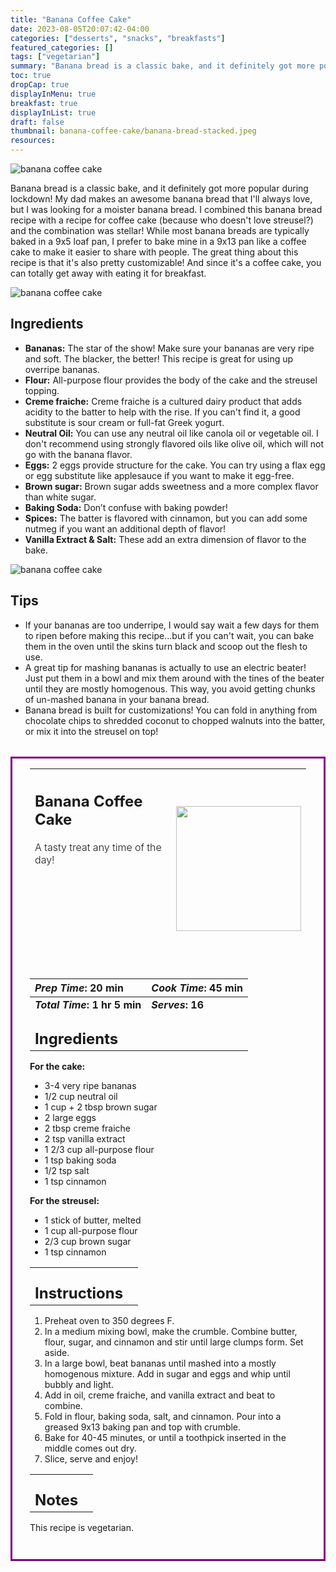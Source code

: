 ```yaml
---
title: "Banana Coffee Cake"
date: 2023-08-05T20:07:42-04:00
categories: ["desserts", "snacks", "breakfasts"]
featured_categories: []
tags: ["vegetarian"]
summary: "Banana bread is a classic bake, and it definitely got more popular during lockdown! My dad makes an awesome banana bread that I'll always love, but I was looking for a moister banana bread. I combined this banana bread recipe with a recipe for coffee cake (because who doesn't love streusel?) and the combination was stellar!"
toc: true
dropCap: true
displayInMenu: true
breakfast: true
displayInList: true
draft: false
thumbnail: banana-coffee-cake/banana-bread-stacked.jpeg
resources:
---
```


![banana coffee cake](../../banana-coffee-cake/banana-bread-stack.jpeg)

Banana bread is a classic bake, and it definitely got more popular during lockdown! My dad makes an awesome banana bread that I'll always love, but I was looking for a moister banana bread. I combined this banana bread recipe with a recipe for coffee cake (because who doesn't love streusel?) and the combination was stellar! While most banana breads are typically baked in a 9x5 loaf pan, I prefer to bake mine in a 9x13 pan like a coffee cake to make it easier to share with people. The great thing about this recipe is that it's also pretty customizable! And since it's a coffee cake, you can totally get away with eating it for breakfast.

![banana coffee cake](../../banana-coffee-cake/banana-bread-stacked.jpeg)
## Ingredients

- **Bananas:** The star of the show! Make sure your bananas are very ripe and soft. The blacker, the better! This recipe is great for using up overripe bananas.
- **Flour:** All-purpose flour provides the body of the cake and the streusel topping.
- **Creme fraiche:** Creme fraiche is a cultured dairy product that adds acidity to the batter to help with the rise. If you can't find it, a good substitute is sour cream or full-fat Greek yogurt.
- **Neutral Oil:** You can use any neutral oil like canola oil or vegetable oil. I don't recommend using strongly flavored oils like olive oil, which will not go with the banana flavor.
- **Eggs:** 2 eggs provide structure for the cake. You can try using a flax egg or egg substitute like applesauce if you want to make it egg-free.
- **Brown sugar:** Brown sugar adds sweetness and a more complex flavor than white sugar.
- **Baking Soda:** Don’t confuse with baking powder!
- **Spices:** The batter is flavored with cinnamon, but you can add some nutmeg if you want an additional depth of flavor!
- **Vanilla Extract & Salt:** These add an extra dimension of flavor to the bake.


![banana coffee cake](../../banana-coffee-cake/banana-bread-top.jpeg)
## Tips

- If your bananas are too underripe, I would say wait a few days for them to ripen before making this recipe...but if you can't wait, you can bake them in the oven until the skins turn black and scoop out the flesh to use.
- A great tip for mashing bananas is actually to use an electric beater! Just put them in a bowl and mix them around with the tines of the beater until they are mostly homogenous. This way, you avoid getting chunks of un-mashed banana in your banana bread.
- Banana bread is built for customizations! You can fold in anything from chocolate chips to shredded coconut to chopped walnuts into the batter, or mix it into the streusel on top!

<div style = "border-style: solid; border-width: 3px; border-color: purple; padding: 2em; padding-top:0em; margin-top:2rem;"  id = "recipe"> 

| <div style = "margin-bottom:10em;"><h2>Banana Coffee Cake</h2><p style = "font-weight: 300;">A tasty treat any time of the day!</p></div> | <img src="../../banana-coffee-cake/banana-bread-aerial.jpeg"  width="200em" height="200em"> |
| :--- | :----: |

| _Prep Time_: 20 min  | _Cook Time_: 45 min  |
| :--- | :--- |
| **_Total Time_: 1 hr 5 min** | **_Serves_: 16**  |
| <div><h2 style = "margin-top:1em; margin-bottom:0;" >Ingredients</h2></div>|   |

**For the cake:**
- 3-4 very ripe bananas
- 1/2 cup neutral oil
- 1 cup + 2 tbsp brown sugar
- 2 large eggs
- 2 tbsp creme fraiche
- 2 tsp vanilla extract
- 1 2/3 cup all-purpose flour
- 1 tsp baking soda
- 1/2 tsp salt
- 1 tsp cinnamon

**For the streusel:**
- 1 stick of butter, melted
- 1 cup all-purpose flour
- 2/3 cup brown sugar
- 1 tsp cinnamon

|   |    |
| :--- | :--- |
| <div><h2 style = "margin-top:1em; margin-bottom:0;" >Instructions</h2></div>|   |

1. Preheat oven to 350 degrees F.
2. In a medium mixing bowl, make the crumble. Combine butter, flour, sugar, and cinnamon and stir until large clumps form. Set aside.
3. In a large bowl, beat bananas until mashed into a mostly homogenous mixture. Add in sugar and eggs and whip until bubbly and light. 
4. Add in oil, creme fraiche, and vanilla extract and beat to combine.
5. Fold in flour, baking soda, salt, and cinnamon. Pour into a greased 9x13 baking pan and top with crumble. 
6. Bake for 40-45 minutes, or until a toothpick inserted in the middle comes out dry.
7. Slice, serve and enjoy!


|   |    |
| :--- | :--- |
| <div><h2 style = "margin-top:1em; margin-bottom:0;" >Notes</h2></div>|   |

This recipe is vegetarian. 

</div>
